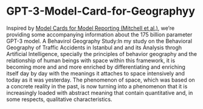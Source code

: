 # GPT-3-Model-Card-for-Geographyy
Inspired by [Model Cards for Model Reporting (Mitchell et al.)](https://arxiv.org/abs/1810.03993), we’re providing some accompanying information about the 175 billion parameter GPT-3 model.
A Behavirol Geography Study:ln my study on the Behavioral Geography of Traffic Accidents in Istanbul and and its Analysis throgh Artificial lntelligence, specially the principles of behavior geography and the relationship of human beings with space within this framework, it is becoming more and and more enriched by differentiating and enriching itself day by day with the meanings it attaches to space intensively and  today as it was yesterday. The phenomenon of space, which was based on a concrete reality in the past, is now turning into a phenomenon that it is increasingly loaded with abstract meaning that contain quantitative and, in some  respects, qualitative  characteristics.
